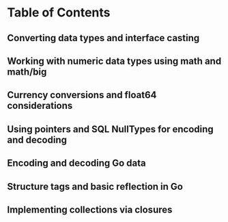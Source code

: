 # Table of Contents

## Converting data types and interface casting

## Working with numeric data types using math and math/big

## Currency conversions and float64 considerations

## Using pointers and SQL NullTypes for encoding and decoding

## Encoding and decoding Go data

## Structure tags and basic reflection in Go

## Implementing collections via closures
